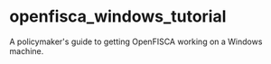 # openfisca_windows_tutorial
A policymaker's guide to getting OpenFISCA working on a Windows machine.

